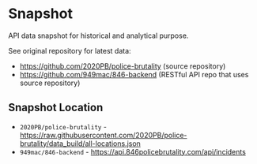 # Snapshot
API data snapshot for historical and analytical purpose.

See original repository for latest data:
* https://github.com/2020PB/police-brutality (source repository)
* https://github.com/949mac/846-backend (RESTful API repo that uses source repository)

## Snapshot Location
* `2020PB/police-brutality` - https://raw.githubusercontent.com/2020PB/police-brutality/data_build/all-locations.json
* `949mac/846-backend` - https://api.846policebrutality.com/api/incidents